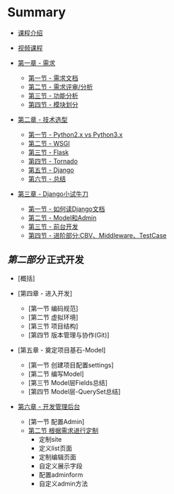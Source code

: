 # Summary

* [课程介绍](README.md)
* [视频课程](course.md)

* [第一章 - 需求](chapter1/README.md)
  * [第一节 - 需求文档](chapter1/section1.md)
  * [第二节 - 需求评审/分析](chapter1/section2.md)
  * [第三节 - 功能分析](chapter1/section3.md)
  * [第四节 - 模块划分](chapter1/section4.md)

* [第二章 - 技术选型](chapter2/README.md)
  * [第一节 - Python2.x vs Python3.x](chapter2/section1.md)
  * [第二节 - WSGI](chapter2/section2.md)
  * [第三节 - Flask](chapter2/section3.md)
  * [第四节 - Tornado](chapter2/section4.md)
  * [第五节 - Django](chapter2/section5.md)
  * [第六节 - 总结](chapter2/section6.md)

* [第三章 - Django小试牛刀](chapter3/README.md)
  * [第一节 - 如何读Django文档](chapter3/section1.md)
  * [第二节 - Model和Admin](chapter3/section2.md)
  * [第三节 - 前台开发](chapter3/section3.md)
  * [第四节 - 进阶部分:CBV、Middleware、TestCase](chapter3/section4.md)

## *第二部分* 正式开发
* [概括]

* [第四章 - 进入开发]
  * [第一节 编码规范]
  * [第二节 虚拟环境]
  * [第三节 项目结构]
  * [第四节 版本管理与协作(Git)]

* [第五章 - 奠定项目基石-Model]
  * [第一节 创建项目配置settings]
  * [第二节 编写Model]
  * [第三节 Model层Fields总结]
  * [第四节 Model层-QuerySet总结]

* [第六章 - 开发管理后台](chapter6/README.md)
  * [第一节 配置Admin]
  * [第二节 根据需求进行定制](chapter6/section2.md)
    * 定制site
    * 定义list页面
    * 定制编辑页面
    * 自定义展示字段
    * 配置adminform
    * 自定义admin方法
